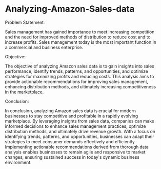 # Analyzing-Amazon-Sales-data

Problem Statement:

Sales management has gained importance to meet increasing competition and the
need for improved methods of distribution to reduce cost and to increase profits. Sales
management today is the most important function in a commercial and business
enterprise.

Objective: 

The objective of analyzing Amazon sales data is to gain insights into sales performance, identify trends, patterns, and opportunities, and optimize strategies for maximizing profits and reducing costs. This analysis aims to provide actionable recommendations for improving sales management, enhancing distribution methods, and ultimately increasing competitiveness in the marketplace.

Conclusion:

In conclusion, analyzing Amazon sales data is crucial for modern businesses to stay competitive and profitable in a rapidly evolving marketplace. By leveraging insights from sales data, companies can make informed decisions to enhance sales management practices, optimize distribution methods, and ultimately drive revenue growth. With a focus on identifying trends, patterns, and opportunities, businesses can adapt their strategies to meet consumer demands effectively and efficiently. Implementing actionable recommendations derived from thorough data analysis enables businesses to remain agile and responsive to market changes, ensuring sustained success in today's dynamic business environment.
